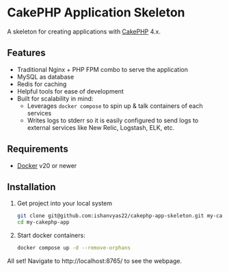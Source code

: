 # CakePHP Application Skeleton

A skeleton for creating applications with [CakePHP](https://cakephp.org) 4.x.

## Features
- Traditional Nginx + PHP FPM combo to serve the application
- MySQL as database
- Redis for caching
- Helpful tools for ease of development
- Built for scalability in mind:
    - Leverages `docker compose` to spin up & talk containers of each services
    - Writes logs to stderr so it is easily configured to send logs to external services like New Relic, Logstash, ELK, etc.

## Requirements

- [Docker](https://docs.docker.com/get-docker/) v20 or newer

## Installation

1. Get project into your local system
    ```bash
    git clone git@github.com:ishanvyas22/cakephp-app-skeleton.git my-cakephp-app
    cd my-cakephp-app
    ```

1. Start docker containers:
    ```bash
    docker compose up -d --remove-orphans
    ```

All set! Navigate to http://localhost:8765/ to see the webpage.
